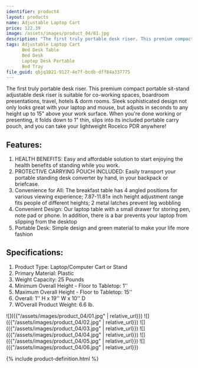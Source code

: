 ```yaml
---
identifier: product4
layout: products
name: Adjustable Laptop Cart
price: 122.39
image: /assets/images/product_04/01.jpg
description: "The first truly portable desk riser. This premium compact portable sit-stand adjustable desk riser is suitable for co-working spaces, boardroom presentations, travel, hotels & dorm rooms."
tags: Adjustable Laptop Cart
      Bed Desk Table
      Bed Desk
      Laptop Desk Portable
      Bed Tray
file_guid: qbjq1021-9127-4e7f-bcdb-dff84a337775
---
```

The first truly portable desk riser. This premium compact portable sit-stand adjustable desk riser is suitable for co-working spaces, boardroom presentations, travel, hotels & dorm rooms. Sleek sophisticated design not only looks great with your laptop and mouse, but adjusts in seconds to any height up to 15" above your work surface. When you're done working or presenting, it folds down to 1" thin, slips into its included portable carry pouch, and you can take your lightweight Rocelco PDR anywhere!

## Features:
1. HEALTH BENEFITS: Easy and affordable solution to start enjoying the health benefits of standing while you work.
2. PROTECTIVE CARRYING POUCH INCLUDED: Easily transport your portable standing desk converter by hand, in your backpack or briefcase.
3. Convenience for All: The breakfast table has 4 angled positions for various viewing experience; 7.87-11.81± inch height adjustment range fits people of different heights; 2 metal latches prevent leg wobbling
4. Convenient Design: Our laptop table with a small drawer for storing pen, note pad or phone. In addition, there is a bar prevents your laptop from slipping from the desktop
5. Portable Desk: Simple design and green material to make your life more fashion



## Specifications:
1. Product Type: Laptop/Computer Cart or Stand
2. Primary Material: Plastic
3. Weight Capacity: 25 Pounds
4. Minimum Overall Height - Floor to Tabletop: 1''
5. Maximum Overall Height - Floor to Tabletop: 15''
6. Overall: 1'' H x 19'' W x 10'' D
7. WOverall Product Weight: 6.6 lb.

![]({{"/assets/images/product_04/01.jpg" | relative_url}})
![]({{"/assets/images/product_04/02.jpg" | relative_url}})
![]({{"/assets/images/product_04/03.jpg" | relative_url}})
![]({{"/assets/images/product_04/04.jpg" | relative_url}})
![]({{"/assets/images/product_04/05.jpg" | relative_url}})
![]({{"/assets/images/product_04/06.jpg" | relative_url}})

<div class="call">
        {% include product-definition.html %}
</div>
<br>
<div class="powr-reviews" id="7b48b951_1589128286"></div><script src="https://www.powr.io/powr.js?platform=embed"></script>